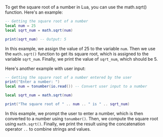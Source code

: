 To get the square root of a number in Lua, you can use the math.sqrt() function. Here's an example:

```lua
-- Getting the square root of a number
local num = 25
local sqrt_num = math.sqrt(num)

print(sqrt_num) -- Output: 5
```

In this example, we assign the value of 25 to the variable `num`. Then we use the `math.sqrt()` function to get its square root, which is assigned to the variable `sqrt_num`. Finally, we print the value of `sqrt_num`, which should be 5.

Here's another example with user input:

```lua
-- Getting the square root of a number entered by the user
print("Enter a number: ")
local num = tonumber(io.read()) -- Convert user input to a number

local sqrt_num = math.sqrt(num)

print("The square root of " .. num .. " is " .. sqrt_num)
```

In this example, we prompt the user to enter a number, which is then converted to a number using `tonumber()`. Then, we compute the square root using `math.sqrt()`. Finally, we print the result using the concatenation operator `..` to combine strings and values.